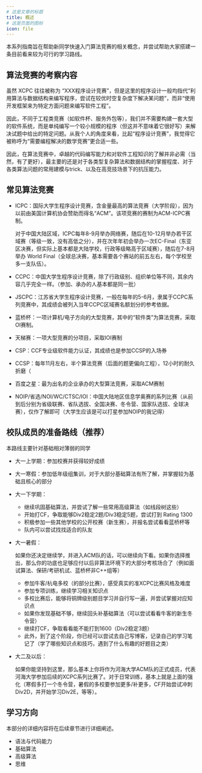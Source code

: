 ```yaml
---
# 这是文章的标题
title: 概述
# 这是页面的图标
icon: file
---
```


<!-- more -->

本系列指南旨在帮助新同学快速入门算法竞赛的相关概念，并尝试帮助大家搭建一条目前看来较为可行的学习路线。

## 算法竞赛的考察内容

虽然 XCPC 往往被称为 “XXX程序设计竞赛”，但是这里的程序设计一般均指代“利用算法与数据结构来编写程序，尝试在较优时空复杂度下解决某问题”，而非“使用开发框架来为特定方面问题来编写软件工程”。

因此，不同于工程类竞赛（如软件杯、服务外包等），我们并不需要构建一套大型的软件系统，而是单纯编写一个较小规模的程序（但这并不意味着它很好写）来解决试题中给出的特定问题。从我个人的角度来看，比起“程序设计竞赛”，我觉得它被称呼为“需要编程解决的数学竞赛”更合适一些。

因此，在算法竞赛中，卓越的代码编写能力和对软件工程知识的了解并非必需（当然，有了更好），最主要的还是对于各类型复杂算法和数据结构的掌握程度、对于各类算法问题的常用建模与trick、以及在高竞技场景下的抗压能力。

## 常见算法竞赛

* ICPC：国际大学生程序设计竞赛，含金量最高的算法竞赛（大学阶段），因为以前由美国计算机协会赞助而得名“ACM”。该项竞赛的赛制为ACM-ICPC赛制。

  对于中国大陆区域，ICPC每年8-9月举办网络赛，随后在10-12月举办若干区域赛（等级一致，没有高低之分），并在次年年初会举办一次EC-Final（东亚区决赛，但实际上基本都是大陆学校，行政等级略高于区域赛），随后在7-8月举办 World Final（全球总决赛，基本需要各个赛站的前五左右，每个学校至多一支队伍）。

* CCPC：中国大学生程序设计竞赛，除了行政级别、组织单位等不同，其余内容几乎完全一样。（参加、承办的人基本都是同一批）

* JSCPC：江苏省大学生程序设计竞赛，一般在每年的5-6月，隶属于CCPC系列竞赛中，其成绩会被列入当年CCPC区域赛名额划分的参考依据。

* 蓝桥杯：一项计算机/电子方向的大型竞赛，其中的“软件类”为算法竞赛，采取OI赛制。

* 天梯赛：一项大型竞赛的分项目，采取IOI赛制

* CSP：CCF专业级软件能力认证，其成绩也是参加CCSP的入场券

* CCSP：每年11月左右，半个算法竞赛（后面的题更偏向工程），12小时的耐久折磨（

* 百度之星：最为出名的企业承办的大型算法竞赛，采取ACM赛制

* NOIP/省选/NOI/WC/CTSC/IOI：中国大陆地区信息学奥赛的系列比赛（从前到后分别为省级联赛、省队选拔、全国决赛、冬令营、国家队选拔、全球决赛），仅作了解即可（大学生应该是可以打星参加NOIP的我记得）

## 校队成员的准备路线（推荐）

本路线主要针对基础相对薄弱的同学

* 大一上学期：参加校赛并获得较好成绩

* 大一寒假：参加低年级组集训，对于大部分基础算法有所了解，并掌握较为基础且核心的部分

* 大一下学期：

  * 继续巩固基础算法，并尝试了解一些常用高级算法（如线段树这些）
  * 开始打CF，争取能够Div2稳定2题/Div3稳定5题，尝试打到 Rating 1300
  * 积极参加一些其他学校的公开校赛（新生赛），并报名尝试看看蓝桥杯等
  * 队内可以尝试找找适合的队友

* 大一暑假：

  如果你还决定继续学，并进入ACM队的话，可以继续向下看。如果你选择推出，那么你的功底也足够应付以后非算法环境下的大部分考核场合了（例如面试算法、保研/考研机试、蓝桥杯非C++组等）

  * 参加牛客/杭电多校（的部分比赛），感受真实的准XCPC比赛风格及难度
  * 参加专项训练，继续学习相关知识点
  * 多校比赛后，能够将铜牌级别题目学习并自行写一遍，并尝试掌握对应知识点
  * 如果你发现基础不够，继续回头补基础算法（可以尝试看看牛客的新生冬令营）
  * 继续打CF，争取看看能不能打到1600（Div2稳定3题）
  * 此外，到了这个阶段，你已经可以尝试去自己写博客，记录自己的学习笔记了（学了哪些知识点和技巧，遇到了什么有趣的好题目之类）

* 大二及以后：

  如果你能坚持到这里，那么基本上你将作为河海大学ACM队的正式成员，代表河海大学参加后续的XCPC系列比赛了。对于日常训练，基本上就是上面的强化（寒假多打一个冬令营，暑假的多校要参加更多/补更多，CF开始尝试冲刺Div2D，并开始学习Div2E，等等）。

## 学习方向

本部分的详细内容将在后续章节进行详细阐述。

* 语法与代码能力
* 基础算法
* 高级算法
* 思维